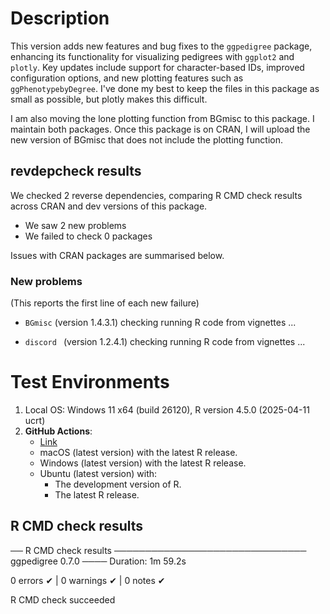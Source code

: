 
# Description
This version adds new features and bug fixes to the `ggpedigree` package, enhancing its functionality for visualizing pedigrees with `ggplot2` and `plotly`. Key updates include support for character-based IDs, improved configuration options, and new plotting features such as `ggPhenotypebyDegree`. I've done my best to keep the files in this package as small as possible, but plotly makes this difficult.

I am also moving the lone plotting function from BGmisc to this package. I maintain both packages. Once this package is on CRAN, I will upload the new version of BGmisc that does not include the plotting function. 

## revdepcheck results

We checked 2 reverse dependencies, comparing R CMD check results across CRAN and dev versions of this package.

 * We saw 2 new problems
 * We failed to check 0 packages

Issues with CRAN packages are summarised below.

### New problems
(This reports the first line of each new failure)

* `BGmisc` (version 1.4.3.1)
  checking running R code from vignettes ...

* `discord ` (version 1.2.4.1)
  checking running R code from vignettes ...
  

# Test Environments

1. Local OS: Windows 11 x64 (build 26120), R version 4.5.0 (2025-04-11 ucrt)
2. **GitHub Actions**:  
    - [Link](https://github.com/R-Computing-Lab/ggpedigree/actions/runs/15547086987)
    - macOS (latest version) with the latest R release.
    - Windows (latest version) with the latest R release.
    - Ubuntu (latest version) with:
        - The development version of R.
        - The latest R release.


## R CMD check results

── R CMD check results ─────────────────────────────── ggpedigree 0.7.0 ────
Duration: 1m 59.2s

0 errors ✔ | 0 warnings ✔ | 0 notes ✔

R CMD check succeeded
